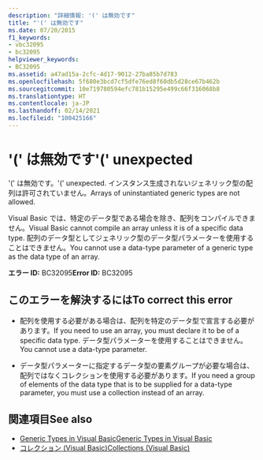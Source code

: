 ```yaml
---
description: "詳細情報: '(' は無効です"
title: "'(' は無効です"
ms.date: 07/20/2015
f1_keywords:
- vbc32095
- bc32095
helpviewer_keywords:
- BC32095
ms.assetid: a47ad15a-2cfc-4d17-9012-27ba85b7d783
ms.openlocfilehash: 5f680e3bcd7cf5dfe76ed8f60db5d28ce67b462b
ms.sourcegitcommit: 10e719780594efc781b15295e499c66f316068b8
ms.translationtype: HT
ms.contentlocale: ja-JP
ms.lasthandoff: 02/14/2021
ms.locfileid: "100425166"
---
```

# <a name="-unexpected"></a><span data-ttu-id="8572d-103">'(' は無効です</span><span class="sxs-lookup"><span data-stu-id="8572d-103">'(' unexpected</span></span>

<span data-ttu-id="8572d-104">'(' は無効です。</span><span class="sxs-lookup"><span data-stu-id="8572d-104">'(' unexpected.</span></span> <span data-ttu-id="8572d-105">インスタンス生成されないジェネリック型の配列は許可されていません。</span><span class="sxs-lookup"><span data-stu-id="8572d-105">Arrays of uninstantiated generic types are not allowed.</span></span>  
  
 <span data-ttu-id="8572d-106">Visual Basic では、特定のデータ型である場合を除き、配列をコンパイルできません。</span><span class="sxs-lookup"><span data-stu-id="8572d-106">Visual Basic cannot compile an array unless it is of a specific data type.</span></span> <span data-ttu-id="8572d-107">配列のデータ型としてジェネリック型のデータ型パラメーターを使用することはできません。</span><span class="sxs-lookup"><span data-stu-id="8572d-107">You cannot use a data-type parameter of a generic type as the data type of an array.</span></span>  
  
 <span data-ttu-id="8572d-108">**エラー ID:** BC32095</span><span class="sxs-lookup"><span data-stu-id="8572d-108">**Error ID:** BC32095</span></span>  
  
## <a name="to-correct-this-error"></a><span data-ttu-id="8572d-109">このエラーを解決するには</span><span class="sxs-lookup"><span data-stu-id="8572d-109">To correct this error</span></span>  
  
- <span data-ttu-id="8572d-110">配列を使用する必要がある場合は、配列を特定のデータ型で宣言する必要があります。</span><span class="sxs-lookup"><span data-stu-id="8572d-110">If you need to use an array, you must declare it to be of a specific data type.</span></span> <span data-ttu-id="8572d-111">データ型パラメーターを使用することはできません。</span><span class="sxs-lookup"><span data-stu-id="8572d-111">You cannot use a data-type parameter.</span></span>  
  
- <span data-ttu-id="8572d-112">データ型パラメーターに指定するデータ型の要素グループが必要な場合は、配列ではなくコレクションを使用する必要があります。</span><span class="sxs-lookup"><span data-stu-id="8572d-112">If you need a group of elements of the data type that is to be supplied for a data-type parameter, you must use a collection instead of an array.</span></span>  
  
## <a name="see-also"></a><span data-ttu-id="8572d-113">関連項目</span><span class="sxs-lookup"><span data-stu-id="8572d-113">See also</span></span>

- [<span data-ttu-id="8572d-114">Generic Types in Visual Basic</span><span class="sxs-lookup"><span data-stu-id="8572d-114">Generic Types in Visual Basic</span></span>](../programming-guide/language-features/data-types/generic-types.md)
- [<span data-ttu-id="8572d-115">コレクション (Visual Basic)</span><span class="sxs-lookup"><span data-stu-id="8572d-115">Collections (Visual Basic)</span></span>](../programming-guide/concepts/collections.md)
